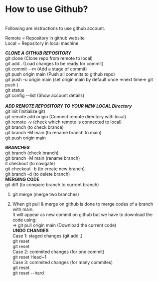 # How to use Github?
<br>
Following are instructions to use github account.

Remote = Repository in github website <br>
Local = Repository in local machine <br>

***********CLONE A GITHUB REPOSITORY*********** <br>
git clone <repo link> (Clone repo from remote to local) <br>
git add . (Load changes to be ready for commit) <br>
git commit --m (Add a stage of commit) <br>
git push origin main (Push all commits to github repo) <br>
git push -u origin main (set origin main by default once =>next time=> git push ) <br>
git status <br>
git config --list (Show account details) <br>
 <br>
***********ADD REMOTE REPOSITORY TO YOUR NEW LOCAL Directory*********** <br>
git init (Initialize git) <br>
git remote add origin <repo link> (Connect remote directory with local) <br>
git remote -v (check which remote is connected to local) <br>
git branch (to check brance) <br>
git branch -M main (to rename branch to main) <br>
git push origin main <br>

***********BRANCHES*********** <br>
git branch (check branch) <br>
git branch -M main (rename branch) <br>
it checkout <branch name> (to navigate) <br>
git checkout -b <new branch name> (to create new branch) <br>
git branch -d <branch name> (to delete branch) <br>
****MERGING CODE**** <br>
git diff <branch name> (to compare branch to current branch) <br>
1) git merge <branch name> (merge two branches) <br>

2) When git pull & merge on github is done to merge codes of a branch with main. <br>
   It will appear as new commit on github but we have to download the code using: <br>
   => git pull origin main (Download the current code) <br>
****UNDO CHANGES**** <br>
Case 1: staged changes (git add .) <br>
	git reset <File name> <br>
	git reset <br>
Case 2: commited changes (for one commit) <br>
	git reset Head~1 <br>
Case 3: commited changes (for many commites) <br>
	git reset <commit hash> <br>
	git reset --hard <commit hash> <br>
	 <br>